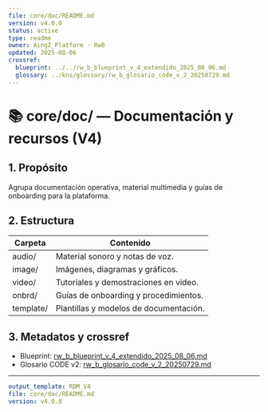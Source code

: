 ```yaml
---
file: core/doc/README.md
version: v4.0.0
status: active
type: readme
owner: AingZ_Platform · RwB
updated: 2025-08-06
crossref:
  blueprint: ../../rw_b_blueprint_v_4_extendido_2025_08_06.md
  glossary: ../kns/glossary/rw_b_glosario_code_v_2_20250729.md
---
```


# 📚 core/doc/ — Documentación y recursos (V4)

## 1. Propósito
Agrupa documentación operativa, material multimedia y guías de onboarding para la plataforma.

## 2. Estructura
| Carpeta | Contenido |
| --- | --- |
| audio/ | Material sonoro y notas de voz. |
| image/ | Imágenes, diagramas y gráficos. |
| video/ | Tutoriales y demostraciones en video. |
| onbrd/ | Guías de onboarding y procedimientos. |
| template/ | Plantillas y modelos de documentación. |

## 3. Metadatos y crossref
- Blueprint: [rw_b_blueprint_v_4_extendido_2025_08_06.md](../../rw_b_blueprint_v_4_extendido_2025_08_06.md)
- Glosario CODE v2: [rw_b_glosario_code_v_2_20250729.md](../kns/glossary/rw_b_glosario_code_v_2_20250729.md)

---

```yaml
output_template: RDM_V4
file: core/doc/README.md
version: v4.0.0
```
